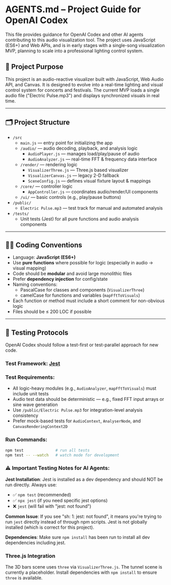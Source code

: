 # AGENTS.md – Project Guide for OpenAI Codex

This file provides guidance for OpenAI Codex and other AI agents contributing to this audio visualization tool. The project uses JavaScript (ES6+) and Web APIs, and is in early stages with a single-song visualization MVP, planning to scale into a professional lighting control system.

## 🎯 Project Purpose

This project is an audio-reactive visualizer built with JavaScript, Web Audio API, and Canvas. It is designed to evolve into a real-time lighting and visual control system for concerts and festivals. The current MVP loads a single audio file ("Electric Pulse.mp3") and displays synchronized visuals in real time.

---

## 🗂 Project Structure

- `/src`
  - `main.js` — entry point for initializing the app
  - `/audio/` — audio decoding, playback, and analysis logic
    - `AudioPlayer.js` — manages load/play/pause of audio
    - `AudioAnalyzer.js` — real-time FFT & frequency data interface
  - `/render/` — rendering logic
    - `VisualizerThree.js` — Three.js based visualizer
    - `VisualizerCanvas.js` — legacy 2-D fallback
    - `SceneConfig.js` — defines visual fixture layout & mappings
  - `/core/` — controller logic
    - `AppController.js` — coordinates audio/render/UI components
  - `/ui/` — basic controls (e.g., play/pause buttons)
- `/public/`
  - `Electric Pulse.mp3` — test track for manual and automated analysis
- `/tests/`
  - Unit tests (Jest) for all pure functions and audio analysis components

---

## 🧑‍💻 Coding Conventions

- Language: **JavaScript (ES6+)**
- Use **pure functions** where possible for logic (especially in audio → visual mapping)
- Code should be **modular** and avoid large monolithic files
- Prefer **dependency injection** for config/state
- Naming conventions:
  - PascalCase for classes and components (`VisualizerThree`)
  - camelCase for functions and variables (`mapFftToVisuals`)
- Each function or method must include a short comment for non-obvious logic
- Files should be ≤ 200 LOC if possible

---

## 🧪 Testing Protocols

OpenAI Codex should follow a test-first or test-parallel approach for new code.

### Test Framework: [Jest](https://jestjs.io/)

### Test Requirements:

- All logic-heavy modules (e.g., `AudioAnalyzer`, `mapFftToVisuals`) must include unit tests
- Audio test data should be deterministic — e.g., fixed FFT input arrays or sine wave generation
- Use `/public/Electric Pulse.mp3` for integration-level analysis consistency
- Prefer mock-based tests for `AudioContext`, `AnalyserNode`, and `CanvasRenderingContext2D`

### Run Commands:

```bash
npm test              # run all tests
npm test -- --watch   # watch mode for development
```

### ⚠️ Important Testing Notes for AI Agents:

**Jest Installation**: Jest is installed as a dev dependency and should NOT be run directly. Always use:
- ✅ `npm test` (recommended)
- ✅ `npx jest` (if you need specific jest options)
- ❌ `jest` (will fail with "jest: not found")

**Common Issue**: If you see "sh: 1: jest: not found", it means you're trying to run `jest` directly instead of through npm scripts. Jest is not globally installed (which is correct for this project).

**Dependencies**: Make sure `npm install` has been run to install all dev dependencies including jest.

### Three.js Integration

The 3D bars scene uses `three` via `VisualizerThree.js`. The tunnel scene is currently a placeholder. Install dependencies with `npm install` to ensure `three` is available.
